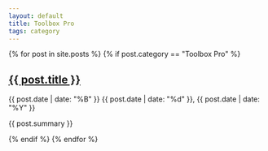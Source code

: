 ```yaml
---
layout: default
title: Toolbox Pro
tags: category
---
```


<div class="category-posts">
    {% for post in site.posts %}
        {% if post.category == "Toolbox Pro" %}
            <article class="post" role="article">
              <h2><a href="{{ site.baseurl }}{{ post.url }}">
                {{ post.title }}
              </a></h2>
                    <span class="post-date">
                <time datetime="{{ post.date | date_to_xmlschema }}">{{ post.date | date: "%B" }}</time>
                <time class="date-day" datetime="{{ post.date | date_to_xmlschema }}">{{ post.date | date: "%d" }},</time>
                <time datetime="{{ post.date | date_to_xmlschema }}">{{ post.date | date: "%Y" }}</time>
              </span>
              <p>{{ post.summary }}</p>
            </article>
        {% endif %}
  {% endfor %}
    
</div>
